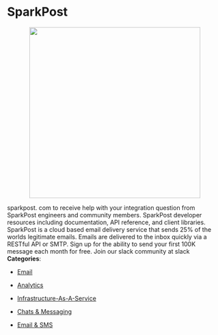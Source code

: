 # SparkPost

<p align="center">
    <img width="400" src="https://raw.githubusercontent.com/awesome-apis/awesome-apis/apis/sparkpost/logo_256x256.png" />
</p>


sparkpost. com to receive help with your integration question from SparkPost engineers and community members. SparkPost developer resources including documentation, API reference, and client libraries. SparkPost is a cloud based email delivery service that sends 25% of the worlds legitimate emails. Emails are delivered to the inbox quickly via a RESTful API or SMTP. Sign up for the ability to send your first 100K message each month for free.  Join our slack community at slack
**Categories**:

- [Email](https://github/awesome-apis/awesome-apis#email)

- [Analytics](https://github/awesome-apis/awesome-apis#analytics)

- [Infrastructure-As-A-Service](https://github/awesome-apis/awesome-apis#infrastructure-as-a-service)

- [Chats & Messaging](https://github/awesome-apis/awesome-apis#chats-and-messaging)

- [Email & SMS](https://github/awesome-apis/awesome-apis#email-and-sms)



